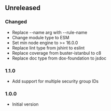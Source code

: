 ## Unreleased

### Changed
- Replace --name arg with --rule-name
- Change module type to ESM
- Set min node engine to >= 16.0.0
- Replace lint type from jshint to eslint
- Replace coverage from buster-istanbul to c8
- Replace doc type from dox-foundation to jsdoc

### 1.1.0
* Add support for multiple security group IDs

### 1.0.0
* Initial version
